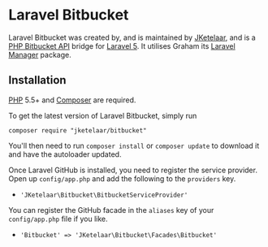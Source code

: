 Laravel Bitbucket
==============

Laravel Bitbucket was created by, and is maintained by [JKetelaar](https://github.com/JKetelaar), and is a [PHP Bitbucket API](https://bitbucket.org/gentlero/bitbucket-api) bridge for [Laravel 5](http://laravel.com). It utilises Graham its [Laravel Manager](https://github.com/GrahamCampbell/Laravel-Manager) package.


## Installation

[PHP](https://php.net) 5.5+ and [Composer](https://getcomposer.org) are required.

To get the latest version of Laravel Bitbucket, simply run

```
composer require "jketelaar/bitbucket"
```

You'll then need to run `composer install` or `composer update` to download it and have the autoloader updated.

Once Laravel GitHub is installed, you need to register the service provider. Open up `config/app.php` and add the following to the `providers` key.

* `'JKetelaar\Bitbucket\BitbucketServiceProvider'`

You can register the GitHub facade in the `aliases` key of your `config/app.php` file if you like.

* `'Bitbucket' => 'JKetelaar\Bitbucket\Facades\Bitbucket'`